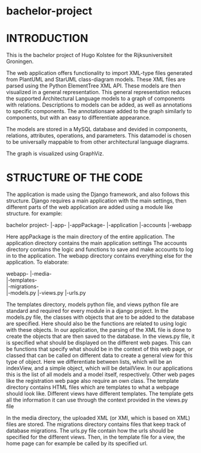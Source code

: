 # bachelor-project

# INTRODUCTION
This is the bachelor project of Hugo Kolstee for the Rijksuniversiteit Groningen.

The web application offers functionality to import XML-type files generated from PlantUML and StarUML class-diagram models. 
These XML files are parsed using the Python ElementTree XML API.
These models are then visualized in a general representation. 
This general representation reduces the supported Architectural Language models to a graph of components with relations.
Descriptions to models can be added, as well as annotations to specific components. 
The annotationsare added to the graph similarly to components, but with an easy to differentiate appearance.

The models are stored in a MySQL database and devided in components, relations, attributes, operations, and parameters.
This datamodel is chosen to be universally mappable to from other architectural language diagrams.

The graph is visualized using GraphViz.

# STRUCTURE OF THE CODE
The application is made using the Django framework, and also follows this structure.
Django requires a main application with the main settings, then different parts of the web application are added using
  a module like structure.
for example:

bachelor project-
                |-app-
                     |-appPackage-
                                 |-application
                                 |-accounts
                                 |-webapp

Here appPackage is the main directory of the entire application.
The application directory contains the main application settings
The accounts directory contains the logic and functions to save and make accounts to log in to the application.
The webapp directory contains everything else for the application.
To elaborate:

webapp-
      |-media-\
      |-templates-\
      |-migrations-\
      |-models.py
      |-views.py
      |-urls.py
      
The templates directory, models python file, and views python file are standard and required for every module
  in a django project.
In the models.py file, the classes with objects that are to be added to the database are specified. Here should
  also be the functions are related to using logic with these objects. In our application, the parsing of the
  XML file is done to create the objects that are then saved to the database.
In the views.py file, it is specified what should be displayed on the different web pages. This can be functions
  that specify what should be in the context of this web page, or classed that can be called on different 
  data to create a general view for this type of object. Here we differentiate between lists, which will be 
  an indexView, and a simple object, which will be detailView. In our applications this is the list of all 
  models and a model itself, respectively. Other web pages like the registration web page also require an own class.
The template directory contains HTML files which are templates to what a webpage should look like. Different
  views have different templates. The template gets all the information it can use through the context provided
  in the views.py file

In the media directory, the uploaded XML (or XMI, which is based on XML) files are stored. 
The migrations directory contains files that keep track of database migrations.
The urls.py file contain how the urls should be specified for the different views. Then, in the template file for
  a view, the home page can for example be called by its specified url.

                



